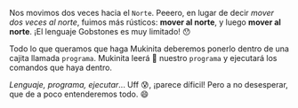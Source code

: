 Nos movimos dos veces hacia el `Norte`. Peeero, en lugar de decir _mover dos veces al norte_, fuimos más rústicos: **mover al norte**, y luego **mover al norte**. ¡El lenguaje Gobstones es muy limitado! :hushed:

Todo lo que queramos que haga Mukinita deberemos ponerlo dentro de una cajita llamada `programa`. Mukinita leerá :book: nuestro `programa` y ejecutará los comandos que haya dentro. 

_Lenguaje, programa, ejecutar_... Uff :cold_sweat:, ¡parece díficil! Pero a no desesperar, que de a poco entenderemos todo. :smile:
